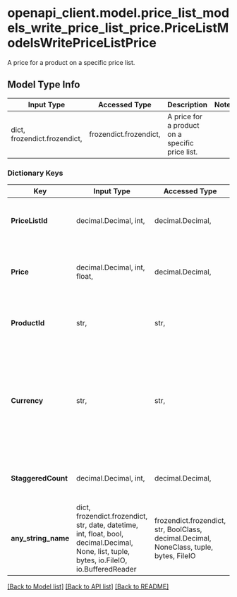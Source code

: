 # openapi_client.model.price_list_models_write_price_list_price.PriceListModelsWritePriceListPrice

A price for a product on a specific price list.

## Model Type Info
Input Type | Accessed Type | Description | Notes
------------ | ------------- | ------------- | -------------
dict, frozendict.frozendict,  | frozendict.frozendict,  | A price for a product on a specific price list. | 

### Dictionary Keys
Key | Input Type | Accessed Type | Description | Notes
------------ | ------------- | ------------- | ------------- | -------------
**PriceListId** | decimal.Decimal, int,  | decimal.Decimal,  | The price list id. | [optional] value must be a 32 bit integer
**Price** | decimal.Decimal, int, float,  | decimal.Decimal,  | The price in the currency of the associated price list. | [optional] value must be a 64 bit float
**ProductId** | str,  | str,  | The id of the product that this price applies to. | [optional] 
**Currency** | str,  | str,  | The 3-letter ISO 4217 currency code for this price. If ommitted the price will be updated on the default market. | [optional] 
**StaggeredCount** | decimal.Decimal, int,  | decimal.Decimal,  | Staggered count for this price. Defaults to 1. | [optional] value must be a 32 bit integer
**any_string_name** | dict, frozendict.frozendict, str, date, datetime, int, float, bool, decimal.Decimal, None, list, tuple, bytes, io.FileIO, io.BufferedReader | frozendict.frozendict, str, BoolClass, decimal.Decimal, NoneClass, tuple, bytes, FileIO | any string name can be used but the value must be the correct type | [optional]

[[Back to Model list]](../../README.md#documentation-for-models) [[Back to API list]](../../README.md#documentation-for-api-endpoints) [[Back to README]](../../README.md)

